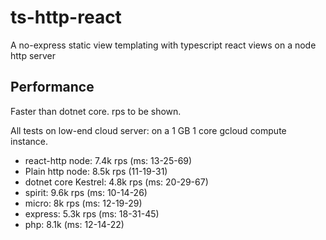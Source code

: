 # ts-http-react
A no-express static view templating with typescript react views on a node http server

## Performance

Faster than dotnet core.  rps to be shown.

All tests on low-end cloud server: on a 1 GB 1 core gcloud compute instance.

+ react-http node: 7.4k rps (ms: 13-25-69)
+ Plain http node: 8.5k rps (11-19-31)
+ dotnet core Kestrel: 4.8k rps (ms: 20-29-67)
+ spirit: 9.6k rps (ms: 10-14-26)
+ micro: 8k rps (ms: 12-19-29)
+ express: 5.3k rps (ms: 18-31-45)
+ php: 8.1k (ms: 12-14-22)
